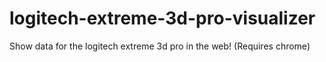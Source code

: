 # logitech-extreme-3d-pro-visualizer

Show data for the logitech extreme 3d pro in the web! (Requires chrome)